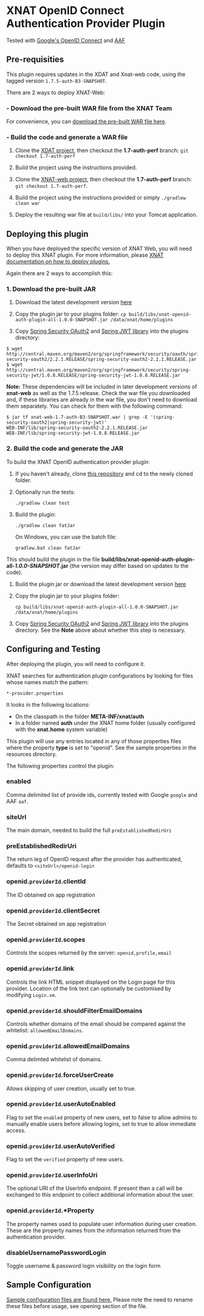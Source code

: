 # XNAT OpenID Connect Authentication Provider Plugin #

Tested with [Google's OpenID Connect](https://developers.google.com/identity/protocols/OpenIDConnect "Google OpenID Connect") and [AAF](https://aaf.edu.au/ "AAF")

## Pre-requisities ##

This plugin requires updates in the XDAT and Xnat-web code, using the tagged version `1.7.5-auth-B3-SNAPSHOT`.

There are 2 ways to deploy XNAT-Web:

### - Download the pre-built WAR file from the XNAT Team ###

For convenience, you can [download the pre-built WAR file here](https://ci.xnat.org/job/auth-provider-refactor/job/XNAT%20Web/lastSuccessfulBuild/artifact/build/libs/xnat-web-1.7.5-auth-B3-SNAPSHOT.war).

### - Build the code and generate a WAR file ###

1. Clone the [XDAT project](https://bitbucket.org/xnatdev/xdat), then checkout the **1.7-auth-perf** branch: `git checkout 1.7-auth-perf`

1. Build the project using the instructions provided.

1. Clone the [XNAT-web project](https://bitbucket.org/qcifltd/xnat-web), then checkout the **1.7-auth-perf** branch: `git checkout 1.7-auth-perf`.

1. Build the project using the instructions provided or simply `./gradlew clean war`

1. Deploy the resulting war file at `build/libs/` into your Tomcat application.

## Deploying this plugin ##

When you have deployed the specific version of XNAT Web, you will need to deploy this XNAT plugin. For more information, please [XNAT documentation on how to deploy plugins.](https://wiki.xnat.org/documentation/xnat-administration/deploying-plugins-in-xnat)

Again there are 2 ways to accomplish this:

### 1. Download the pre-built JAR ###

1. Download the latest development version [here](http://dev.redboxresearchdata.com.au/nexus/service/local/artifact/maven/redirect?r=snapshots&g=au.edu.qcif.xnat.openid&a=openid-auth-plugin&v=LATEST&e=jar)

1. Copy the plugin jar to your plugins folder:
    `cp build/libs/xnat-openid-auth-plugin-all-1.0.0-SNAPSHOT.jar /data/xnat/home/plugins`

1. Copy [Spring Security OAuth2](http://central.maven.org/maven2/org/springframework/security/oauth/spring-security-oauth2/2.2.1.RELEASE/spring-security-oauth2-2.2.1.RELEASE.jar) and [Spring JWT library](http://central.maven.org/maven2/org/springframework/security/spring-security-jwt/1.0.8.RELEASE/spring-security-jwt-1.0.8.RELEASE.jar) into the plugins directory:

  ```
  $ wget http://central.maven.org/maven2/org/springframework/security/oauth/spring-security-oauth2/2.2.1.RELEASE/spring-security-oauth2-2.2.1.RELEASE.jar
  $ wget http://central.maven.org/maven2/org/springframework/security/spring-security-jwt/1.0.8.RELEASE/spring-security-jwt-1.0.8.RELEASE.jar
  ```

  **Note:** These dependencies will be included in later development versions of **xnat-web** as well as the 1.7.5 release. Check the war file you downloaded and, if these libraries are already in the war file, you don't need to download them separately. You can check for them with the following command:

  ```
  $ jar tf xnat-web-1.7-auth-B3-SNAPSHOT.war | grep -E '(spring-security-oauth2|spring-security-jwt)'
  WEB-INF/lib/spring-security-oauth2-2.2.1.RELEASE.jar
  WEB-INF/lib/spring-security-jwt-1.0.8.RELEASE.jar
  ```

### 2. Build the code and generate the JAR ###

To build the XNAT OpenID authentication provider plugin:

1. If you haven't already, clone [this repository](https://github.com/qcif/xnat-openid-auth-plugin.git) and cd to the newly cloned folder.

1. Optionally run the tests:    

    `./gradlew clean test`

1. Build the plugin:

    `./gradlew clean fatJar`

    On Windows, you can use the batch file:

    `gradlew.bat clean fatJar`


  This should build the plugin in the file **build/libs/xnat-openid-auth-plugin-all-_1.0.0-SNAPSHOT_.jar** (the version may differ based on updates to the code).

1. Build the plugin jar or download the latest development version [here](http://dev.redboxresearchdata.com.au/nexus/service/local/artifact/maven/redirect?r=snapshots&g=au.edu.qcif.xnat.openid&a=openid-auth-plugin&v=LATEST&e=jar)

1. Copy the plugin jar to your plugins folder:

    `cp build/libs/xnat-openid-auth-plugin-all-1.0.0-SNAPSHOT.jar /data/xnat/home/plugins`

1. Copy [Spring Security OAuth2](http://central.maven.org/maven2/org/springframework/security/oauth/spring-security-oauth2/2.2.1.RELEASE/spring-security-oauth2-2.2.1.RELEASE.jar) and [Spring JWT library](http://central.maven.org/maven2/org/springframework/security/spring-security-jwt/1.0.8.RELEASE/spring-security-jwt-1.0.8.RELEASE.jar) into the plugins directory. See the **Note** above
about whether this step is necessary.


## Configuring and Testing ##

After deploying the plugin, you will need to configure it.

XNAT searches for authentication plugin configurations by looking for files whose names match the pattern:

    *-provider.properties

It looks in the following locations:

* On the classpath in the folder **META-INF/xnat/auth**
* In a folder named **auth** under the XNAT home folder (usually configured with the **xnat.home** system variable)

This plugin will use any entries located in any of those properties files where the property **type** is set to "openid". See the sample properties in the resources directory.

The following properties control the plugin:

### enabled
Comma delimited list of provide ids, currently tested with Google `google` and AAF `aaf`.

### siteUrl
The main domain, needed to build the full `preEstablishedRedirUri`

### preEstablishedRedirUri
The return leg of OpenID request after the provider has authenticated, defaults to `<siteUrl>/openid-login`

### openid.`providerId`.clientId
The ID obtained on app registration

### openid.`providerId`.clientSecret
The Secret obtained on app registration

### openid.`providerId`.scopes
Controls the scopes returned by the server: `openid,profile,email`

### openid.`providerId`.link
Controls the link HTML snippet displayed on the Login page for this provider. Location of the link text can optionally be customised by modifying `Login.vm`.

### openid.`providerId`.shouldFilterEmailDomains
Controls whether domains of the email should be compared against the whitelist: `allowedEmailDomains`.

### openid.`providerId`.allowedEmailDomains
Comma delimted whitelist of domains.

### openid.`providerId`.forceUserCreate
Allows skipping of user creation, usually set to true.

### openid.`providerId`.userAutoEnabled
Flag to set the `enabled` property of new users, set to false to allow admins to manually enable users before allowing logins, set to true to allow immediate access.

### openid.`providerId`.userAutoVerified
Flag to set the `verified` property of new users.

### openid.`providerId`.userInfoUri
The optional URI of the UserInfo endpoint. If present then a call will be exchanged to this endpoint to collect additional information about the user.

### openid.`providerId`.*Property
The property names used to populate user information during user creation. These are the property names from the information returned from the authentication provider.

### disableUsernamePasswordLogin
Toggle username & password login visibility on the login form

## Sample Configuration ##

[Sample configuration files are found here.](src/main/resources/) Please note the need to rename these files before usage, see opening section of the file.
